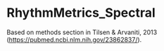 # RhythmMetrics_Spectral
Based on methods section in Tilsen & Arvaniti, 2013 (https://pubmed.ncbi.nlm.nih.gov/23862837/). 
